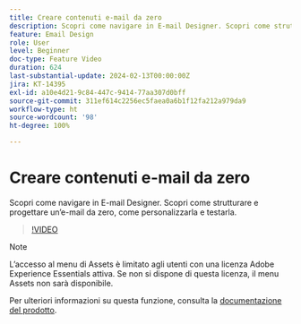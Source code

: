 ```yaml
---
title: Creare contenuti e-mail da zero
description: Scopri come navigare in E-mail Designer. Scopri come strutturare e progettare un’e-mail da zero, come personalizzarla e testarla.
feature: Email Design
role: User
level: Beginner
doc-type: Feature Video
duration: 624
last-substantial-update: 2024-02-13T00:00:00Z
jira: KT-14395
exl-id: a10e4d21-9c84-447c-9414-77aa307d0bff
source-git-commit: 311ef614c2256ec5faea0a6b1f12fa212a979da9
workflow-type: ht
source-wordcount: '98'
ht-degree: 100%

---
```


# Creare contenuti e-mail da zero

Scopri come navigare in E-mail Designer. Scopri come strutturare e progettare un’e-mail da zero, come personalizzarla e testarla.

>[!VIDEO](https://video.tv.adobe.com/v/3453573/?learn=on&captions=ita)

>[!NOTE]
>
>L’accesso al menu di Assets è limitato agli utenti con una licenza Adobe Experience Essentials attiva. Se non si dispone di questa licenza, il menu Assets non sarà disponibile.

Per ulteriori informazioni su questa funzione, consulta la [documentazione del prodotto](https://experienceleague.adobe.com/docs/campaign-web/v8/msg/email/create-email.html?lang=it).
